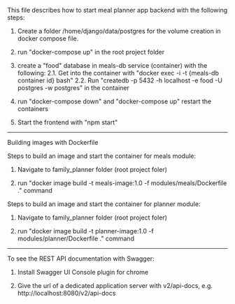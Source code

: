 This file describes how to start meal planner app backend with the following steps:

1. Create a folder /home/django/data/postgres for the volume creation in docker compose file.

2. run "docker-compose up" in the root project folder

3. create a "food" database in meals-db service (container) with the following:
   2.1. Get into the container with "docker exec -i -t {meals-db container id} bash"
   2.2. Run "createdb -p 5432 -h localhost -e food -U postgres -w postgres" in the container

4. run "docker-compose down" and "docker-compose up" restart the containers

5. Start the frontend with "npm start"

--------------------------------------------------------------------------------------

Building images with Dockerfile

Steps to build an image and start the container for meals module:

1. Navigate to family_planner folder (root project foler)

2. run "docker image build -t meals-image:1.0 -f modules/meals/Dockerfile ." command


Steps to build an image and start the container for planner module:

1. Navigate to family_planner folder (root project foler)

2. run "docker image build -t planner-image:1.0 -f modules/planner/Dockerfile ." command


-----------------------------------------------------------------------------------------

To see the REST API documentation with Swagger:

1. Install Swagger UI Console plugin for chrome

2. Give the url of a dedicated application server with v2/api-docs, e.g. http://localhost:8080/v2/api-docs

